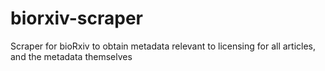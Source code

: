 # biorxiv-scraper
Scraper for bioRxiv to obtain metadata relevant to licensing for all articles, and the metadata themselves
